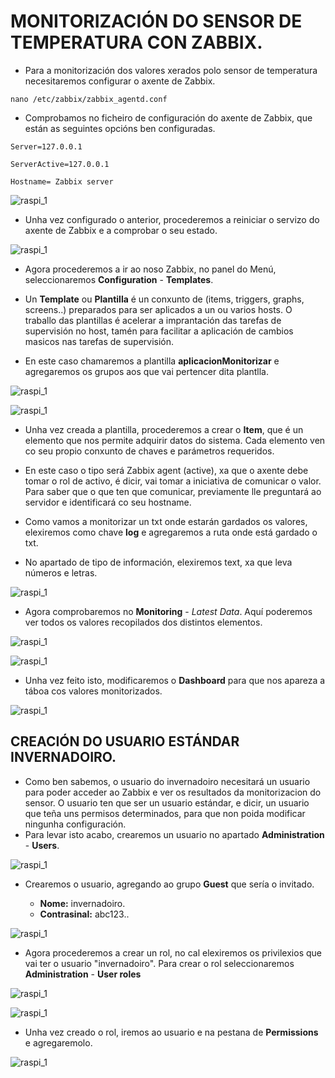 #	MONITORIZACIÓN DO SENSOR DE TEMPERATURA CON ZABBIX.

- Para a monitorización dos valores xerados polo sensor de temperatura necesitaremos configurar o axente de Zabbix.

`nano /etc/zabbix/zabbix_agentd.conf`

- Comprobamos no ficheiro de configuración do axente de Zabbix, que están as seguintes opcións ben configuradas.

`Server=127.0.0.1` 

`ServerActive=127.0.0.1`

`Hostname= Zabbix server`

![raspi_1](doc/img/imaxes-monitorizacion/moni0.png)


- Unha vez configurado o anterior, procederemos a reiniciar o servizo do axente de Zabbix e a comprobar o seu estado.

![raspi_1](doc/img/imaxes-monitorizacion/moni01.PNG)


- Agora procederemos a ir ao noso Zabbix, no panel do Menú, seleccionaremos **Configuration** - **Templates**.
- Un **Template** ou **Plantilla** é un conxunto de (items, triggers, graphs, screens..) preparados para ser aplicados a un ou varios hosts. O traballo das plantillas é acelerar a imprantación das tarefas de supervisión no host, tamén para facilitar a aplicación de cambios masicos nas tarefas de supervisión.

- En este caso chamaremos a plantilla **aplicacionMonitorizar** e agregaremos os grupos aos que vai pertencer dita plantlla.


![raspi_1](doc/img/imaxes-monitorizacion/moni1.PNG)

![raspi_1](doc/img/imaxes-monitorizacion/moni1.1.PNG)


- Unha vez creada a plantilla, procederemos a crear o **Item**, que é un elemento que nos permite adquirir datos do sistema. Cada elemento ven co seu propio conxunto de chaves e parámetros requeridos.

- En este caso o tipo será Zabbix agent (active), xa que o axente debe tomar o rol de activo, é dicir, vai tomar a iniciativa de comunicar o valor. Para saber que o que ten que comunicar, previamente lle preguntará ao servidor e identificará co seu hostname.

- Como vamos a monitorizar un txt onde estarán gardados os valores, elexiremos como chave **log** e agregaremos a ruta onde está gardado o txt.

- No apartado de tipo de información, elexiremos text, xa que leva números e letras.


![raspi_1](doc/img/imaxes-monitorizacion/moni2.PNG)


- Agora comprobaremos no **Monitoring** - *Latest Data*. Aquí poderemos ver todos os valores recopilados dos distintos elementos.


![raspi_1](doc/img/imaxes-monitorizacion/moni3.PNG)

![raspi_1](doc/img/imaxes-monitorizacion/moni4.PNG)


- Unha vez feito isto, modificaremos o **Dashboard** para que nos apareza a táboa cos valores monitorizados.


![raspi_1](doc/img/imaxes-monitorizacion/moni5.PNG)


##	CREACIÓN DO USUARIO ESTÁNDAR INVERNADOIRO.


- Como ben sabemos, o usuario do invernadoiro necesitará un usuario para poder acceder ao Zabbix e ver os resultados da monitorizacion do sensor. O usuario ten que ser un usuario estándar, e dicir, un usuario que teña uns permisos determinados, para que non poida modificar ningunha configuración.  
- Para levar isto acabo, crearemos un usuario no apartado **Administration** - **Users**. 


![raspi_1](doc/img/imaxes-monitorizacion/moni6.PNG)


- Crearemos o usuario, agregando ao grupo **Guest** que sería o invitado.

    - **Nome:** invernadoiro.
    - **Contrasinal:** abc123..

![raspi_1](doc/img/imaxes-monitorizacion/moni7.PNG)


- Agora procederemos a crear un rol, no cal elexiremos os privilexios que vai ter o usuario "invernadoiro". Para crear o rol seleccionaremos **Administration** - **User roles**


![raspi_1](doc/img/imaxes-monitorizacion/moni8.PNG)

![raspi_1](doc/img/imaxes-monitorizacion/moni9.PNG)

- Unha vez creado o rol, iremos ao usuario e na pestana de **Permissions** e agregaremolo.


![raspi_1](doc/img/imaxes-monitorizacion/moni10.PNG)



